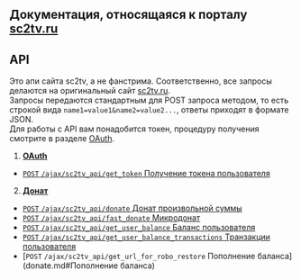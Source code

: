 ## Документация, относящаяся к порталу [sc2tv.ru](http://sc2tv.ru)


API
------

Это апи сайта sc2tv, а не фанстрима. Соответственно, все запросы делаются на оригинальный сайт [sc2tv.ru](http://sc2tv.ru).  
Запросы передаются стандартным для POST запроса методом, то есть строкой вида
```name1=value1&name2=value2...```, ответы приходят в формате JSON.  
Для работы с API вам понадобится токен, процедуру получения смотрите в разделе [OAuth](oauth.md).

1. [**OAuth**](oauth.md)
  - [`POST` `/ajax/sc2tv_api/get_token` Получение токена пользователя](oauth.md#Получение-токена-пользователя)
2. [**Донат**](donate.md)
  - [`POST` `/ajax/sc2tv_api/donate` Донат произвольной суммы](donate.md#Донат-произвольной-суммы)
  - [`POST` `/ajax/sc2tv_api/fast_donate` Микродонат](donate.md#Микродонат)
  - [`POST` `/ajax/sc2tv_api/get_user_balance` Баланс пользователя](donate.md#Баланс-пользователя)
  - [`POST` `/ajax/sc2tv_api/get_user_balance_transactions` Транзакции пользователя](donate.md#Транзакции-пользователя)
  - [`POST` `/ajax/sc2tv_api/get_url_for_robo_restore` Пополнение баланса](donate.md#Пополнение баланса)